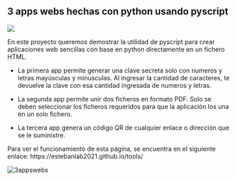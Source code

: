 ## 3 apps webs hechas con python usando pyscript

<p align="left">
   <img src="https://img.shields.io/badge/STATUS-EN%20DESAROLLO-green">
</p>

<p>
En este proyecto queremos demostrar la utilidad de pyscript para crear aplicaciones web sencillas con base en python directamente en un fichero HTML.
</p>

- La primera app permite generar una clave secreta solo con numeros y letras mayúsculas y minusculas. Al ingresar la cantidad de caracteres, te devuelve la clave con esa cantidad ingresada de numeros y letras.

- La segunda app permite unir dos ficheros en formato PDF. Solo se deben seleccionar los ficheros requeridos para que la aplicación los una en un solo fichero.

- La tercera app genera un código QR de cualquier enlace o dirección que se le suministre.

<p>
Para ver el funcionamiento de esta página, se encuentra en el siguiente enlace: https://estebanlab2021.github.io/tools/ 
</p>

![3appswebs](https://github.com/user-attachments/assets/52ea7e7d-6f98-4281-b24d-c93331ad4671)

